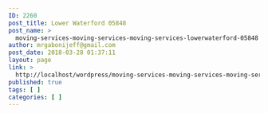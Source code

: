 ```yaml
---
ID: 2260
post_title: Lower Waterford 05848
post_name: >
  moving-services-moving-services-moving-services-lowerwaterford-05848
author: mrgabonijeff@gmail.com
post_date: 2018-03-28 01:37:11
layout: page
link: >
  http://localhost/wordpress/moving-services-moving-services-moving-services-lowerwaterford-05848/
published: true
tags: [ ]
categories: [ ]
---
```

